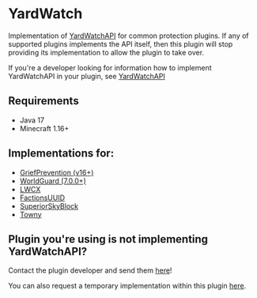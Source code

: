 # YardWatch
Implementation of [YardWatchAPI](https://github.com/YouHaveTrouble/YardWatchAPI) for common protection plugins. If any
of supported plugins implements the API itself, then this plugin will stop providing its implementation to allow the
plugin to take over.


If you're a developer looking for information how to implement YardWatchAPI in your plugin, see
[YardWatchAPI](https://github.com/YouHaveTrouble/YardWatchAPI)

## Requirements
- Java 17
- Minecraft 1.16+

## Implementations for:
- [GriefPrevention (v16+)](https://www.spigotmc.org/resources/griefprevention.1884/)
- [WorldGuard (7.0.0+)](https://enginehub.org/worldguard#downloads)
- [LWCX](https://www.spigotmc.org/resources/lwc-extended.69551/)
- [FactionsUUID](https://www.spigotmc.org/resources/factionsuuid.1035/)
- [SuperiorSkyBlock](https://bg-software.com/superiorskyblock/)
- [Towny](https://github.com/TownyAdvanced/Towny)

## Plugin you're using is not implementing YardWatchAPI?
Contact the plugin developer and send them [here](https://github.com/YouHaveTrouble/YardWatchAPI/blob/master/readme.md)!

You can also request a temporary implementation within this plugin [here](https://github.com/YouHaveTrouble/YardWatch/issues/new?assignees=&labels=enhancement&projects=&template=implementation-request.yml&title=%5BNEW+IMPLEMENTATION%5D%3A+).
